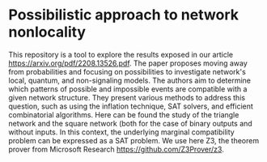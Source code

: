 # Possibilistic approach to network nonlocality 
This repository is a tool to explore the results exposed in our article https://arxiv.org/pdf/2208.13526.pdf. 
The paper proposes moving away from probabilities and focusing on possibilities to investigate network's local, quantum, and non-signaling models. The authors aim to determine which patterns of possible and impossible events are compatible with a given network structure. They present various methods to address this question, such as using the inflation technique, SAT solvers, and efficient combinatorial algorithms.
Here can be found the study of the triangle network and the square network (both for the case of binary outputs and without inputs. 
In this context, the underlying marginal compatibility problem can be expressed as a SAT problem. We use here Z3, the theorem prover from Microsoft Research https://github.com/Z3Prover/z3.
